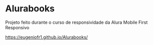 # Alurabooks
Projeto feito durante o curso de responsividade da Alura
Mobile First
Responsivo

https://eugeniofr1.github.io/Alurabooks/
